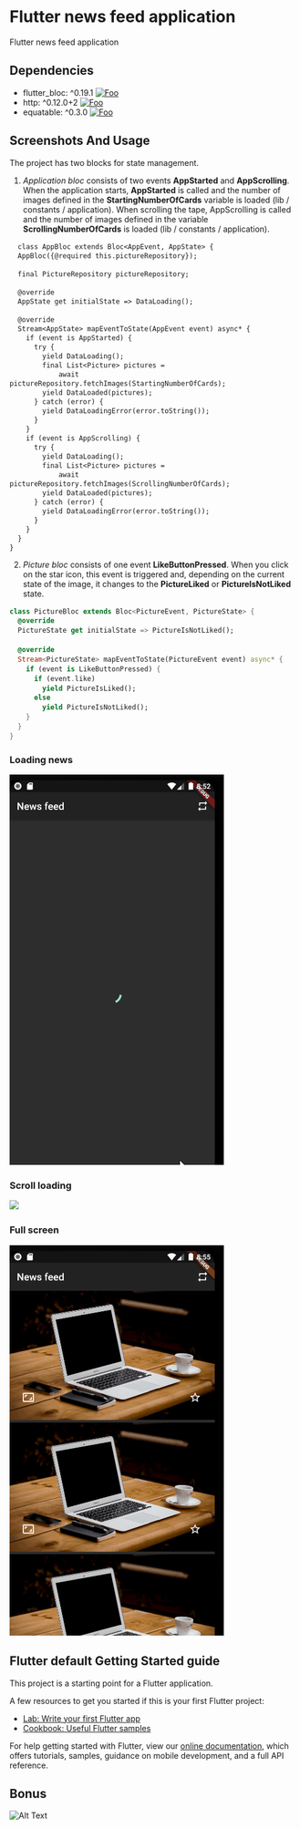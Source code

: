 # Flutter news feed application

Flutter news feed application

## Dependencies

* flutter_bloc: ^0.19.1 [![Foo](https://img.shields.io/pub/v/flutter_bloc.svg)](https://pub.dev/packages/flutter_bloc)
* http: ^0.12.0+2 [![Foo](https://img.shields.io/pub/v/http.svg)](https://pub.dev/packages/http)
* equatable: ^0.3.0 [![Foo](https://img.shields.io/pub/v/equatable.svg)](https://pub.dev/packages/equatable)

## Screenshots And Usage

The project has two blocks for state management. 
1. *Application bloc* consists of two events **AppStarted** and **AppScrolling**. When the application starts, **AppStarted** is called and the number of images defined in the **StartingNumberOfCards** variable is loaded (lib / constants / application). When scrolling the tape, AppScrolling is called and the number of images defined in the variable **ScrollingNumberOfCards** is loaded (lib / constants / application).

```
  class AppBloc extends Bloc<AppEvent, AppState> {
  AppBloc({@required this.pictureRepository});

  final PictureRepository pictureRepository;

  @override
  AppState get initialState => DataLoading();

  @override
  Stream<AppState> mapEventToState(AppEvent event) async* {
    if (event is AppStarted) {
      try {
        yield DataLoading();
        final List<Picture> pictures =
            await pictureRepository.fetchImages(StartingNumberOfCards);
        yield DataLoaded(pictures);
      } catch (error) {
        yield DataLoadingError(error.toString());
      }
    }
    if (event is AppScrolling) {
      try {
        yield DataLoading();
        final List<Picture> pictures =
            await pictureRepository.fetchImages(ScrollingNumberOfCards);
        yield DataLoaded(pictures);
      } catch (error) {
        yield DataLoadingError(error.toString());
      }
    }
  }
}
```

2. *Picture bloc* consists of one event **LikeButtonPressed**. When you click on the star icon, this event is triggered and, depending on the current state of the image, it changes to the **PictureLiked** or **PictureIsNotLiked** state.

```dart
class PictureBloc extends Bloc<PictureEvent, PictureState> {
  @override
  PictureState get initialState => PictureIsNotLiked();

  @override
  Stream<PictureState> mapEventToState(PictureEvent event) async* {
    if (event is LikeButtonPressed) {
      if (event.like)
        yield PictureIsLiked();
      else
        yield PictureIsNotLiked();
    }
  }
}
```


### Loading news

![](screenshots/loading.gif)



### Scroll loading

![](screenshots/scroll.gif)

### Full screen

![](screenshots/fullScreen.gif)

## Flutter default Getting Started guide

This project is a starting point for a Flutter application.

A few resources to get you started if this is your first Flutter project:

- [Lab: Write your first Flutter app](https://flutter.dev/docs/get-started/codelab)
- [Cookbook: Useful Flutter samples](https://flutter.dev/docs/cookbook)

For help getting started with Flutter, view our
[online documentation](https://flutter.dev/docs), which offers tutorials,
samples, guidance on mobile development, and a full API reference.

## Bonus
![Alt Text](https://media.giphy.com/media/vFKqnCdLPNOKc/giphy.gif)
